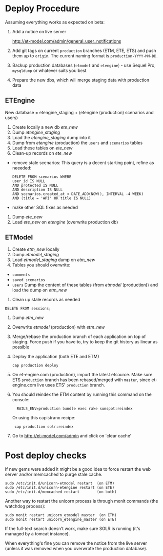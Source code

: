 # Deploy Procedure

Assuming everything works as expected on beta:

1. Add a notice on live server

    http://et-model.com/admin/general_user_notifications

1. Add git tags on current `production` branches (ETM, ETE, ETS) and push them up to `origin`. The current naming format is `production-YYYY-MM-DD`.
1. Backup production databases (`etmodel` and `etengine`) - use Sequel Pro, `mysqldump` or whatever suits you best
1. Prepare the new dbs, which will merge staging data with production data
   
## ETEngine
New database = etengine_staging + (etengine (production) scenarios and users)

1. Create locally a new db *ete_new*
1. Dump *etengine_staging*
1. Load the *etengine_staging* dump into it
1. Dump from *etengine* (production) the `users` and `scenarios` tables
1. Load these tables on *ete_new*
1. Clean-up records on *ete_new*
 - remove stale scenarios:
   This query is a decent starting point, refine as neeeded:

    ```
    DELETE FROM scenarios WHERE
    user_id IS NULL
    AND protected IS NULL
    AND description IS NULL
    AND scenarios.created_at < DATE_ADD(NOW(), INTERVAL -4 WEEK)
    AND (title = 'API' OR title IS NULL)
    ```

 - make other SQL fixes as needed
1. Dump *ete_new*
1. Load *ete_new* on *etengine* (overwrite production db)

## ETModel
1. Create *etm_new* locally
1. Dump *etmodel_staging*
1. Load *etmodel_staging* dump on *etm_new*
1. Tables you should overwrite:
 - `comments`
 - `saved_scenarios`
 - `users`
 Dump the content of these tables (from *etmodel* (production)) and load the dump on *etm_new*
1. Clean up stale records as needed
  ```
  DELETE FROM sessions;
  ```
1. Dump *etm_new*
1. Overwrite *etmodel* (production) with *etm_new*

1. Merge/rebase the production branch of each application on top of staging. Force push if you have to, try to keep the git history as linear as possible
1. Deploy the application (both ETE and ETM)

       cap production deploy

1. On et-engine.com (production), import the latest etsource. Make sure ETS `production` branch has been rebased/merged with `master`, since et-engine.com live uses ETS' `production` branch.
1. You should reindex the ETM content by running this command on the console:

         RAILS_ENV=production bundle exec rake sunspot:reindex

   Or using this capistrano recipe:

        cap production solr:reindex


1. Go to http://et-model.com/admin and click on 'clear cache'

# Post deploy checks

If new gems were added it might be a good idea to force restart the web server and/or memcached to purge stale cache.

    sudo /etc/init.d/unicorn-etmodel restart  (on ETM)
    sudo /etc/init.d/unicorn-etengine restart (on ETE)
    sudo /etc/init.d/memcached restart        (on both)

Another way to restart the unicorn process is through monit commands (the watchdog process):

    sudo monit restart unicorn_etmodel_master  (on ETM)
    sudo monit restart unicorn_etengine_master (on ETE)

If the full-text search doesn't work, make sure SOLR is running (it's managed by a tomcat instance).

When everything's fine you can remove the notice from the live server (unless it was removed when you overwrote the production database).
